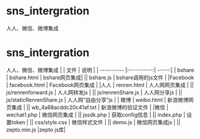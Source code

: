 # sns_intergration
人人、微信、微博集成
# sns_intergration
人人、微信、微博集成
|            |    	文件   |	说明 |
| ---------- |:----------:| -----:|
| bshare	|  bshare.html |	bshare网页集成|
||	bshare.js	| bshare调用的js文件 |
|Facebook	| facebook.html |	Facebook网页集成 |
|人人 |	renren.html |	人人网网页集成 |
||	js/renrenforward.js |	人人网转发js |
||	js/renrenShare.js |	人人网分享js |
||	js/staticRenrenShare.js |	人人网“自由分享”js |
| 微博 |	weibo.html |	新浪微博网页集成 |
||	wb_4a88acddc20c41af.txt |	新浪微博的验证文件 |
|微信 |	wechat1.php |	微信网页集成 |
||	jssdk.php |	获取config信息 |
||	index.php |	设置token |
||	css/style.css |	微信样式文件 |
||	demo.js |	微信网页集成js |
||	zepto.min.js	|zepto js库|
